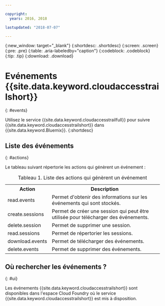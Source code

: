 ```yaml
---

copyright:
  years: 2016, 2018

lastupdated: "2018-07-07"

---
```


{:new_window: target="_blank"}
{:shortdesc: .shortdesc}
{:screen: .screen}
{:pre: .pre}
{:table: .aria-labeledby="caption"}
{:codeblock: .codeblock}
{:tip: .tip}
{:download: .download}


# Evénements {{site.data.keyword.cloudaccesstrailshort}}
{: #events}

Utilisez le service {{site.data.keyword.cloudaccesstrailfull}} pour suivre {{site.data.keyword.cloudaccesstrailshort}} dans {{site.data.keyword.Bluemix}}.
{:shortdesc}



## Liste des événements
{: #actions}

Le tableau suivant répertorie les actions qui génèrent un événement :

<table>
  <caption>Tableau 1. Liste des actions qui génèrent un événement</caption>
  <tr>
    <th>Action</th>
	  <th>Description</th>
  <tr>
  <tr>
    <td>read.events</td>
	  <td>Permet d'obtenir des informations sur les événements qui sont stockés.</td>
  </tr>
  <tr>
    <td>create.sessions</td>
	  <td>Permet de créer une session qui peut être utilisée pour télécharger des événements.</td>
  </tr>
  <tr>
    <td>delete.session</td>
	  <td>Permet de supprimer une session.</td>
  </tr>
  <tr>
    <td>read.sessions</td>
	  <td>Permet de répertorier les sessions.</td>
  </tr>
  <tr>
    <td>download.events</td>
	  <td>Permet de télécharger des événements. </td>
  </tr>
  <tr>
    <td>delete.events</td>
	  <td>Permet de supprimer des événements. </td>
  </tr>
</table>


## Où rechercher les événements ?
{: #ui}
 	
Les événements {{site.data.keyword.cloudaccesstrailshort}} sont disponibles dans l'espace Cloud Foundry où le service {{site.data.keyword.cloudaccesstrailshort}} est mis à disposition.

